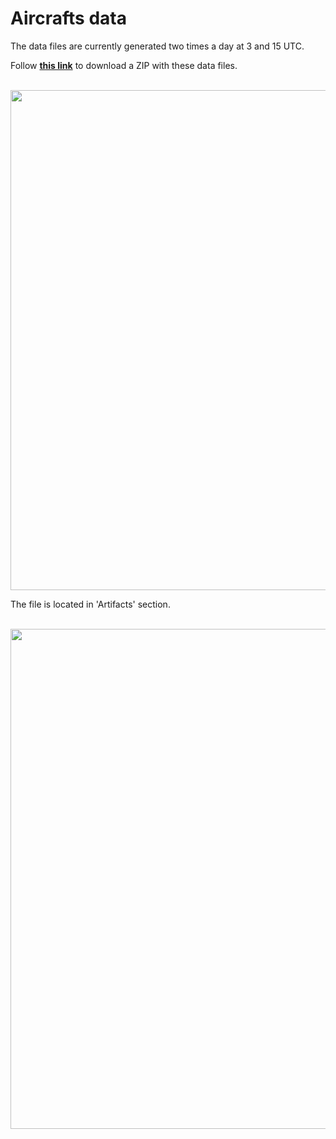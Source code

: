 # Aircrafts data

The data files are currently generated two times a day at 3 and 15 UTC.

Follow [**this link**](https://github.com/lyusupov/SoftRF/actions/workflows/adb.yml) to download a ZIP with these data files.

<br>

<img src="https://raw.githubusercontent.com/lyusupov/SoftRF/master/documents/images/Prime3-37.jpg" width="800">

<br>

 The file is located in 'Artifacts' section.

 <br>

<img src="https://raw.githubusercontent.com/lyusupov/SoftRF/master/documents/images/Prime3-38.jpg" width="800">

<br>
